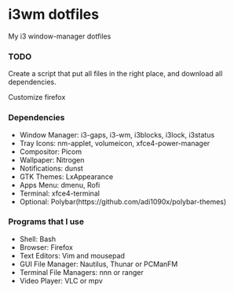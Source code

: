 <h1>i3wm dotfiles</h1>
  My i3 window-manager dotfiles

<h3>TODO</h3>
<p>Create a script that put all files in the right place, and download all dependencies.</p>
<p>Customize firefox</p>

<h3>Dependencies</h3>
<ul>
    <li>Window Manager: i3-gaps, i3-wm, i3blocks, i3lock, i3status</li>
    <li>Tray Icons: nm-applet, volumeicon, xfce4-power-manager</li>
    <li>Compositor: Picom</li>
    <li>Wallpaper: Nitrogen</li>
    <li>Notifications: dunst</li>
    <li>GTK Themes: LxAppearance</li>
    <li>Apps Menu: dmenu, Rofi</li>
    <li>Terminal: xfce4-terminal</li>
    <li>Optional: Polybar(https://github.com/adi1090x/polybar-themes)</li>
</ul>

<h3>Programs that I use</h3>
<ul>
    <li>Shell: Bash</li>
    <li>Browser: Firefox</li>
    <li>Text Editors: Vim and mousepad</li>
    <li>GUI File Manager: Nautilus, Thunar or PCManFM</li>
    <li>Terminal File Managers: nnn or ranger</li>
    <li>Video Player: VLC or mpv</li>
</ul>
